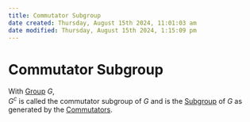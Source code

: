 ```yaml
---  
title: Commutator Subgroup  
date created: Thursday, August 15th 2024, 11:01:03 am  
date modified: Thursday, August 15th 2024, 1:15:09 pm  
---  
```

# Commutator Subgroup  
With [Group](./Group.md) $G$,  
$G^c$ is called the commutator subgroup of $G$ and is the [Subgroup](./Subgroup.md) of $G$ as generated by the [Commutators](./Commutator.md).  

